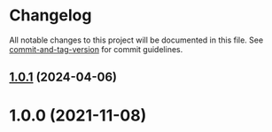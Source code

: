 # Changelog

All notable changes to this project will be documented in this file. See [commit-and-tag-version](https://github.com/absolute-version/commit-and-tag-version) for commit guidelines.

## [1.0.1](https://github.com/dmnsgn/eerp/compare/v1.0.0...v1.0.1) (2024-04-06)



# 1.0.0 (2021-11-08)
